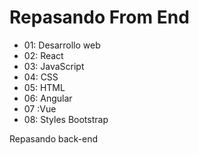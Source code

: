 # Repasando From End
- 01: Desarrollo web
- 02: React
- 03: JavaScript
- 04: CSS
- 05: HTML
- 06: Angular
- 07 :Vue
- 08: Styles Bootstrap


Repasando back-end
